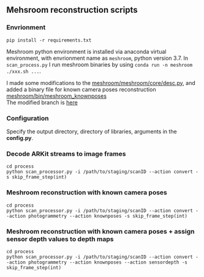 ## Mehsroom reconstruction scripts

### Envrionment
```
pip install -r requirements.txt
```
Meshroom python environment is installed via anaconda virtual environment, with envrionment name as `meshroom`, python version 3.7.
In `scan_process.py` I run meshroom binaries by using `conda run -n meshroom ./xxx.sh ...`.

I made some modifications to the [meshroom/meshroom/core/desc.py](https://github.com/3dlg-hcvc/meshroom/blob/9769c9e48dc24afd71094c748f9464e6678d2c25/meshroom/core/desc.py#L358), and added a binary file for known camera poses reconstruction [meshroom/bin/meshroom_knownposes](https://github.com/3dlg-hcvc/meshroom/blob/dev/knownposes/bin/meshroom_knownposes)  
The modified branch is [here](https://github.com/3dlg-hcvc/meshroom/tree/dev/knownposes)

### Configuration
Specify the output directory, directory of libraries, arguments in the **config.py**.

### Decode ARKit streams to image frames
```
cd process
python scan_processor.py -i /path/to/staging/scanID --action convert -s skip_frame_step(int)
``` 

### Meshroom reconstruction with known camera poses
```
cd process
python scan_processor.py -i /path/to/staging/scanID --action convert --action photogrammetry --action knownposes -s skip_frame_step(int)
``` 

### Meshroom reconstruction with known camera poses + assign sensor depth values to depth maps
```
cd process
python scan_processor.py -i /path/to/staging/scanID --action convert --action photogrammetry --action knownposes --action sensordepth -s skip_frame_step(int)


